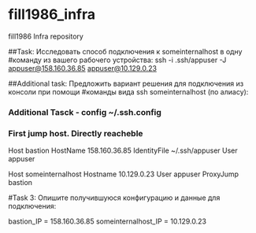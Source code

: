 # fill1986_infra
fill1986 Infra repository

##Task: Исследовать способ подключения к someinternalhost в одну 
#команду из вашего рабочего устройства:
ssh -i .ssh/appuser -J appuser@158.160.36.85 appuser@10.129.0.23

##Additional task: Предложить вариант решения для подключения из консоли при помощи
#команды вида ssh someinternalhost (по алиасу):
### Additional Tasck - config ~/.ssh.config
### First jump host. Directly reacheble
Host bastion
    HostName 158.160.36.85
    IdentityFile ~/.ssh/appuser
    User appuser

Host someinternalhost
    Hostname 10.129.0.23
    User appuser
    ProxyJump bastion

#Task 3: Опишите получившуюся конфигурацию и данные для подключения:

bastion_IP = 158.160.36.85
someinternalhost_IP = 10.129.0.23




